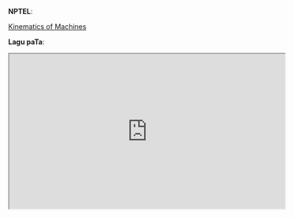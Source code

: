 **NPTEL**:

[Kinematics of Machines](<video src="https://www.youtube.com/embed/MJeRFzs4oRU"  allowfullscreen>)

**Lagu paTa**:

<iframe width="560" height="315" src="https://www.youtube.com/embed/fgIhRpLp0eY"  allowfullscreen></iframe>